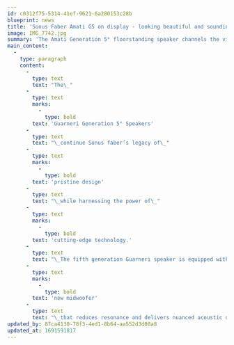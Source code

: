 ```yaml
---
id: c0312f75-5314-41ef-9621-6a280153c28b
blueprint: news
title: 'Sonus Faber Amati G5 on display - looking beautiful and sounding quite exquisite!'
image: IMG_7742.jpg
summary: 'The Amati Generation 5° floorstanding speaker channels the visionary brilliance of Nicolo Amati, the Italian renaissance violin maker who understood the link between artistic form and musical function. New technology delivers balanced sound with stunning detail matching the elegance of the Amati’s exterior design.'
main_content:
  -
    type: paragraph
    content:
      -
        type: text
        text: "The\_"
      -
        type: text
        marks:
          -
            type: bold
        text: 'Guarneri Generation 5° Speakers'
      -
        type: text
        text: "\_continue Sonus faber’s legacy of\_"
      -
        type: text
        marks:
          -
            type: bold
        text: 'pristine design'
      -
        type: text
        text: "\_while harnessing the power of\_"
      -
        type: text
        marks:
          -
            type: bold
        text: 'cutting-edge technology.'
      -
        type: text
        text: "\_The fifth generation Guarneri speaker is equipped with a\_"
      -
        type: text
        marks:
          -
            type: bold
        text: 'new midwoofer'
      -
        type: text
        text: "\_that reduces resonance and delivers nuanced acoustic detail. New crossover technology lowers the noise floor and eliminates background noise, delivering three-dimensional sound with the timing and layers of a live performance."
updated_by: 87ca4130-78f3-4ed1-8b64-aa552d3d08a8
updated_at: 1691591817
---
```

